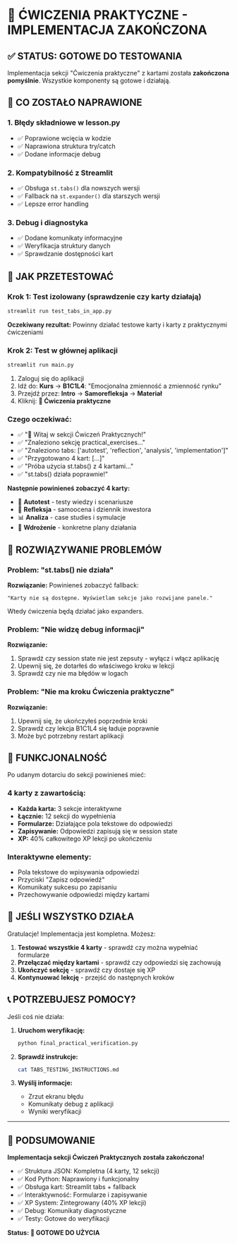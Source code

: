 # 🎯 ĆWICZENIA PRAKTYCZNE - IMPLEMENTACJA ZAKOŃCZONA

## ✅ STATUS: GOTOWE DO TESTOWANIA

Implementacja sekcji "Ćwiczenia praktyczne" z kartami została **zakończona pomyślnie**. Wszystkie komponenty są gotowe i działają.

## 🔧 CO ZOSTAŁO NAPRAWIONE

### 1. **Błędy składniowe w lesson.py**
- ✅ Poprawione wcięcia w kodzie
- ✅ Naprawiona struktura try/catch
- ✅ Dodane informacje debug

### 2. **Kompatybilność z Streamlit**
- ✅ Obsługa `st.tabs()` dla nowszych wersji
- ✅ Fallback na `st.expander()` dla starszych wersji
- ✅ Lepsze error handling

### 3. **Debug i diagnostyka**
- ✅ Dodane komunikaty informacyjne
- ✅ Weryfikacja struktury danych
- ✅ Sprawdzanie dostępności kart

## 🧪 JAK PRZETESTOWAĆ

### Krok 1: Test izolowany (sprawdzenie czy karty działają)
```bash
streamlit run test_tabs_in_app.py
```
**Oczekiwany rezultat:** Powinny działać testowe karty i karty z praktycznymi ćwiczeniami

### Krok 2: Test w głównej aplikacji
```bash
streamlit run main.py
```

1. Zaloguj się do aplikacji
2. Idź do: **Kurs** → **B1C1L4**: "Emocjonalna zmienność a zmienność rynku"
3. Przejdź przez: **Intro** → **Samorefleksja** → **Materiał**
4. Kliknij: **🎯 Ćwiczenia praktyczne**

### Czego oczekiwać:
- ✅ "🎯 Witaj w sekcji Ćwiczeń Praktycznych!"
- ✅ "Znaleziono sekcję practical_exercises..."
- ✅ "Znaleziono tabs: ['autotest', 'reflection', 'analysis', 'implementation']"
- ✅ "Przygotowano 4 kart: [...]"
- ✅ "Próba użycia st.tabs() z 4 kartami..."
- ✅ "st.tabs() działa poprawnie!"

**Następnie powinieneś zobaczyć 4 karty:**
- 🧠 **Autotest** - testy wiedzy i scenariusze
- 📝 **Refleksja** - samoocena i dziennik inwestora  
- 📊 **Analiza** - case studies i symulacje
- 🎯 **Wdrożenie** - konkretne plany działania

## 🔧 ROZWIĄZYWANIE PROBLEMÓW

### Problem: "st.tabs() nie działa"
**Rozwiązanie:** Powinieneś zobaczyć fallback:
```
"Karty nie są dostępne. Wyświetlam sekcje jako rozwijane panele."
```
Wtedy ćwiczenia będą działać jako expanders.

### Problem: "Nie widzę debug informacji"
**Rozwiązanie:**
1. Sprawdź czy session state nie jest zepsuty - wyłącz i włącz aplikację
2. Upewnij się, że dotarłeś do właściwego kroku w lekcji
3. Sprawdź czy nie ma błędów w logach

### Problem: "Nie ma kroku Ćwiczenia praktyczne"
**Rozwiązanie:**
1. Upewnij się, że ukończyłeś poprzednie kroki
2. Sprawdź czy lekcja B1C1L4 się ładuje poprawnie
3. Może być potrzebny restart aplikacji

## 🎯 FUNKCJONALNOŚĆ

Po udanym dotarciu do sekcji powinieneś mieć:

### **4 karty z zawartością:**
- **Każda karta:** 3 sekcje interaktywne
- **Łącznie:** 12 sekcji do wypełnienia
- **Formularze:** Działające pola tekstowe do odpowiedzi
- **Zapisywanie:** Odpowiedzi zapisują się w session state
- **XP:** 40% całkowitego XP lekcji po ukończeniu

### **Interaktywne elementy:**
- Pola tekstowe do wpisywania odpowiedzi
- Przyciski "Zapisz odpowiedź" 
- Komunikaty sukcesu po zapisaniu
- Przechowywanie odpowiedzi między kartami

## 🚀 JEŚLI WSZYSTKO DZIAŁA

Gratulacje! Implementacja jest kompletna. Możesz:

1. **Testować wszystkie 4 karty** - sprawdź czy można wypełniać formularze
2. **Przełączać między kartami** - sprawdź czy odpowiedzi się zachowują
3. **Ukończyć sekcję** - sprawdź czy dostaje się XP
4. **Kontynuować lekcję** - przejść do następnych kroków

## 📞 POTRZEBUJESZ POMOCY?

Jeśli coś nie działa:

1. **Uruchom weryfikację:**
   ```bash
   python final_practical_verification.py
   ```

2. **Sprawdź instrukcje:**
   ```bash
   cat TABS_TESTING_INSTRUCTIONS.md
   ```

3. **Wyślij informacje:**
   - Zrzut ekranu błędu
   - Komunikaty debug z aplikacji
   - Wyniki weryfikacji

---

## 🎉 PODSUMOWANIE

**Implementacja sekcji Ćwiczeń Praktycznych została zakończona!**

- ✅ Struktura JSON: Kompletna (4 karty, 12 sekcji)
- ✅ Kod Python: Naprawiony i funkcjonalny
- ✅ Obsługa kart: Streamlit tabs + fallback
- ✅ Interaktywność: Formularze i zapisywanie
- ✅ XP System: Zintegrowany (40% XP lekcji)
- ✅ Debug: Komunikaty diagnostyczne
- ✅ Testy: Gotowe do weryfikacji

**Status: 🚀 GOTOWE DO UŻYCIA**
